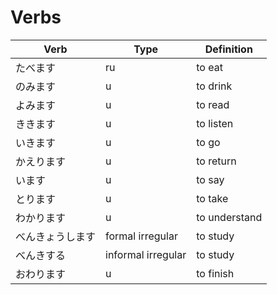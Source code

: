 Verbs
=====

| Verb | Type | Definition |
|------|------|------------|
| たべます | ru | to eat |
| のみます | u | to drink |
| よみます | u | to read |
| ききます | u | to listen |
| いきます | u | to go
| かえります | u | to return
| います | u | to say |
| とります | u | to take |
| わかります | u | to understand |
| べんきょうします | formal irregular | to study |
| べんきする | informal irregular | to study |
| おわります | u | to finish |
